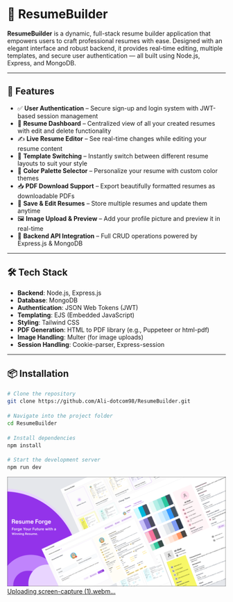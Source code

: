 <h1>📌 ResumeBuilder</h1>
<p><strong>ResumeBuilder</strong> is a dynamic, full-stack resume builder application that empowers users to craft professional resumes with ease. Designed with an elegant interface and robust backend, it provides real-time editing, multiple templates, and secure user authentication — all built using Node.js, Express, and MongoDB.</p>

<hr>

<h2>🚀 Features</h2>
<ul>
  <li>✅ <strong>User Authentication</strong> – Secure sign-up and login system with JWT-based session management</li>
  <li>📄 <strong>Resume Dashboard</strong> – Centralized view of all your created resumes with edit and delete functionality</li>
  <li>✍️ <strong>Live Resume Editor</strong> – See real-time changes while editing your resume content</li>
  <li>🎨 <strong>Template Switching</strong> – Instantly switch between different resume layouts to suit your style</li>
  <li>🌈 <strong>Color Palette Selector</strong> – Personalize your resume with custom color themes</li>
  <li>📥 <strong>PDF Download Support</strong> – Export beautifully formatted resumes as downloadable PDFs</li>
  <li>💾 <strong>Save & Edit Resumes</strong> – Store multiple resumes and update them anytime</li>
  <li>🖼️ <strong>Image Upload & Preview</strong> – Add your profile picture and preview it in real-time</li>
  <li>🔗 <strong>Backend API Integration</strong> – Full CRUD operations powered by Express.js & MongoDB</li>
</ul>

<hr>

<h2>🛠️ Tech Stack</h2>
<ul>
  <li><strong>Backend</strong>: Node.js, Express.js</li>
  <li><strong>Database</strong>: MongoDB</li>
  <li><strong>Authentication</strong>: JSON Web Tokens (JWT)</li>
  <li><strong>Templating</strong>: EJS (Embedded JavaScript)</li>
  <li><strong>Styling</strong>: Tailwind CSS</li>
  <li><strong>PDF Generation</strong>: HTML to PDF library (e.g., Puppeteer or html-pdf)</li>
  <li><strong>Image Handling</strong>: Multer (for image uploads)</li>
  <li><strong>Session Handling</strong>: Cookie-parser, Express-session</li>
</ul>

<hr>

## 📦 Installation

```bash
# Clone the repository
git clone https://github.com/Ali-dotcom98/ResumeBuilder.git

# Navigate into the project folder
cd ResumeBuilder

# Install dependencies
npm install

# Start the development server
npm run dev
```
![Untitled (1) (1)](https://github.com/Ali-dotcom98/ResumeBuilder/blob/main/Website%20Mockup%20(Community)%20(2).png?raw=true)
[Uploading screen-capture (1).webm…]()

